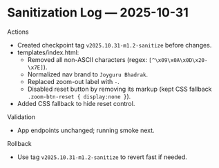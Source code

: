 ﻿# Sanitization Log — 2025-10-31

Actions
- Created checkpoint tag `v2025.10.31-m1.2-sanitize` before changes.
- templates/index.html:
  - Removed all non-ASCII characters (regex: `[^\x09\x0A\x0D\x20-\x7E]`).
  - Normalized nav brand to `Joyguru Bhadrak`.
  - Replaced zoom-out label with `-`.
  - Disabled reset button by removing its markup (kept CSS fallback `.zoom-btn-reset { display:none }`).
- Added CSS fallback to hide reset control.

Validation
- App endpoints unchanged; running smoke next.

Rollback
- Use tag `v2025.10.31-m1.2-sanitize` to revert fast if needed.
